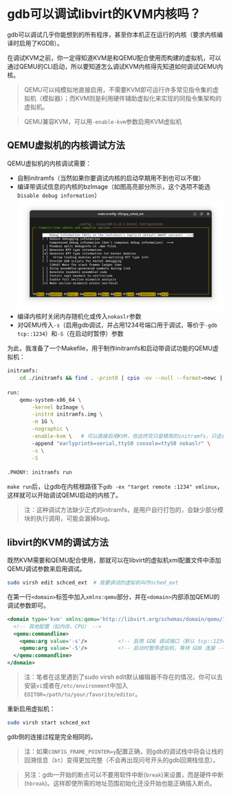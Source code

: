 # gdb可以调试libvirt的KVM内核吗？

gdb可以调试几乎你能想到的所有程序，甚至你本机正在运行的内核（要求内核编译时启用了KGDB）。

在调试KVM之前，你一定得知道KVM是和QEMU配合使用而构建的虚拟机，可以通过QEMU的CLI启动，所以要知道怎么调试KVM内核得先知道如何调试QEMU内核。

> QEMU可以纯模拟地直接启用，不需要KVM即可运行许多常见指令集的虚拟机（模拟器）；而KVM则是利用硬件辅助虚拟化来实现的同指令集架构的虚拟机。

> QEMU兼容KVM，可以用`-enable-kvm`参数启用KVM虚拟机

## QEMU虚拟机的内核调试方法

QEMU虚拟机的内核调试需要：

- 自制initramfs（当然如果你要调试内核的启动早期用不到也可以不做）
- 编译带调试信息的内核的bzImage（如图高亮部分所示，这个选项不能选`Disable debug information`）
  ![基本调试信息](../pic/KVM/1.png)
- 编译内核时关闭内存随机化或传入`nokaslr`参数
- 对QEMU传入`-s`（启用gdb调试，并占用1234号端口用于调试，等价于`-gdb tcp::1234`）和`-S`（在启动时暂停）参数

为此，我准备了一个Makefile，用于制作initramfs和启动带调试功能的QEMU虚拟机：

```bash
initramfs:
	cd ./initramfs && find . -print0 | cpio -ov --null --format=newc | gzip -9 > ../initramfs.img

run:
	qemu-system-x86_64 \
		-kernel bzImage \
		-initrd initramfs.img \
		-m 1G \
		-nographic \
		-enable-kvm \	# 可以直接启用KVM，但这终究只是精简的initramfs，只适合调试启动时的代码
		-append "earlyprintk=serial,ttyS0 console=ttyS0 nokaslr" \
		-s \
		-S

.PHONY: initramfs run
```

`make run`后，让gdb在内核根路径下`gdb -ex "target remote :1234" vmlinux`，这样就可以开始调试QEMU启动的内核了。

> 注：这种调试方法缺少正式的initramfs，是用户自行打包的，会缺少部分模块的执行调用，可能会漏掉bug。

## libvirt的KVM的调试方法

既然KVM需要和QEMU配合使用，那就可以在libvirt的虚拟机xml配置文件中添加QEMU调试参数来启用调试。

```bash
sudo virsh edit schced_ext	# 我要调试的虚拟机叫作sched_ext
```

在第一行`<domain>`标签中加入`xmlns:qemu`部分，并在`<domain>`内部添加QEMU的调试参数即可。

```xml
<domain type='kvm' xmlns:qemu='http://libvirt.org/schemas/domain/qemu/1.0'>
  <!-- 其他配置（如内存、CPU） -->
  <qemu:commandline>
    <qemu:arg value='-s'/>          <!-- 启用 GDB 调试端口（默认 tcp::1234） -->
    <qemu:arg value='-S'/>          <!-- 启动时暂停虚拟机，等待 GDB 连接 -->
  </qemu:commandline>
</domain>
```

> 注：笔者在这里遇到了sudo virsh edit默认编辑器不存在的情况，你可以去安装`vi`或者在`/etc/environment`中加入`EDITOR=/path/to/your/favorite/editor`。

重新启用虚拟机：

```bash
sudo virsh start schced_ext
```

gdb侧的连接过程是完全相同的。

> 注：如果`CONFIG_FRAME_POINTER=y`配置正确，则gdb的调试栈中将会让栈的回溯信息（`bt`）变得更加完整（不会再出现问号开头的gdb回溯栈信息）。

> 另注：gdb一开始的断点可以不要用软件中断(`break`)来设置，而是硬件中断(`hbreak`)。这样即使所需的地址范围初始化还没开始也能正确插入断点。
